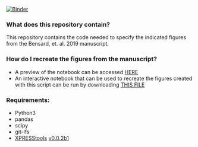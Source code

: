 [![Binder](https://mybinder.org/badge_logo.svg)](https://mybinder.org/v2/gh/j-berg/bensard_figures_2019/master?filepath=https%3A%2F%2Fgithub.com%2Fj-berg%2Fbensard_figures_2019%2Fblob%2Fmaster%2FBensard_Figures_2019.ipynb)

### What does this repository contain?
This repository contains the code needed to specify the indicated figures from the Bensard, et. al. 2019 manuscript.   

### How do I recreate the figures from the manuscript?   
* A preview of the notebook can be accessed [HERE](https://j-berg.github.io/bensard_figures_2019/)    
* An interactive notebook that can be used to recreate the figures created with this script can be run by downloading [THIS FILE](https://github.com/j-berg/bensard_figures_2019/raw/master/Bensard_Figures_2019.ipynb)   

### Requirements:  
* Python3   
* pandas  
* scipy   
* git-lfs   
* [XPRESStools](https://github.com/XPRESSyourself/XPRESStools) [v0.0.2b1](https://github.com/XPRESSyourself/XPRESStools/releases/tag/XPRESStools-v.0.0.2b1)


